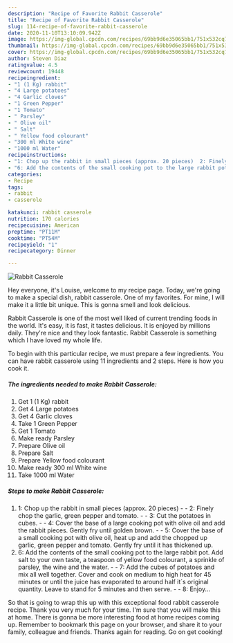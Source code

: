 ```yaml
---
description: "Recipe of Favorite Rabbit Casserole"
title: "Recipe of Favorite Rabbit Casserole"
slug: 114-recipe-of-favorite-rabbit-casserole
date: 2020-11-10T13:10:09.942Z
image: https://img-global.cpcdn.com/recipes/69bb9d6e35065bb1/751x532cq70/rabbit-casserole-recipe-main-photo.jpg
thumbnail: https://img-global.cpcdn.com/recipes/69bb9d6e35065bb1/751x532cq70/rabbit-casserole-recipe-main-photo.jpg
cover: https://img-global.cpcdn.com/recipes/69bb9d6e35065bb1/751x532cq70/rabbit-casserole-recipe-main-photo.jpg
author: Steven Diaz
ratingvalue: 4.5
reviewcount: 19448
recipeingredient:
- "1 (1 Kg) rabbit"
- "4 Large potatoes"
- "4 Garlic cloves"
- "1 Green Pepper"
- "1 Tomato"
- " Parsley"
- " Olive oil"
- " Salt"
- " Yellow food colourant"
- "300 ml White wine"
- "1000 ml Water"
recipeinstructions:
- "1: Chop up the rabbit in small pieces (approx. 20 pieces)  2: Finely chop the garlic, green pepper and tomato.  3: Cut the potatoes in cubes.  4: Cover the base of a large cooking pot with olive oil and add the rabbit pieces. Gently fry until golden brown.  5: Cover the base of a small cooking pot with olive oil, heat up and add the chopped up garlic, green pepper and tomato. Gently fry until it has thickened up."
- "6: Add the contents of the small cooking pot to the large rabbit pot. Add salt to your own taste, a teaspoon of yellow food colourant, a sprinkle of parsley, the wine and the water.  7: Add the cubes of potatoes and mix all well together. Cover and cook on medium to high heat for 45 minutes or until the juice has evaporated to around half it´s original quantity. Leave to stand for 5 minutes and then serve.  8: Enjoy…"
categories:
- Recipe
tags:
- rabbit
- casserole

katakunci: rabbit casserole 
nutrition: 170 calories
recipecuisine: American
preptime: "PT11M"
cooktime: "PT54M"
recipeyield: "1"
recipecategory: Dinner

---
```



![Rabbit Casserole](https://img-global.cpcdn.com/recipes/69bb9d6e35065bb1/751x532cq70/rabbit-casserole-recipe-main-photo.jpg)

Hey everyone, it's Louise, welcome to my recipe page. Today, we're going to make a special dish, rabbit casserole. One of my favorites. For mine, I will make it a little bit unique. This is gonna smell and look delicious.

Rabbit Casserole is one of the most well liked of current trending foods in the world. It's easy, it is fast, it tastes delicious. It is enjoyed by millions daily. They're nice and they look fantastic. Rabbit Casserole is something which I have loved my whole life.




To begin with this particular recipe, we must prepare a few ingredients. You can have rabbit casserole using 11 ingredients and 2 steps. Here is how you cook it.

<!--inarticleads1-->

##### The ingredients needed to make Rabbit Casserole:

1. Get 1 (1 Kg) rabbit
1. Get 4 Large potatoes
1. Get 4 Garlic cloves
1. Take 1 Green Pepper
1. Get 1 Tomato
1. Make ready  Parsley
1. Prepare  Olive oil
1. Prepare  Salt
1. Prepare  Yellow food colourant
1. Make ready 300 ml White wine
1. Take 1000 ml Water




<!--inarticleads2-->

##### Steps to make Rabbit Casserole:

1. 1: Chop up the rabbit in small pieces (approx. 20 pieces) -  - 2: Finely chop the garlic, green pepper and tomato. -  - 3: Cut the potatoes in cubes. -  - 4: Cover the base of a large cooking pot with olive oil and add the rabbit pieces. Gently fry until golden brown. -  - 5: Cover the base of a small cooking pot with olive oil, heat up and add the chopped up garlic, green pepper and tomato. Gently fry until it has thickened up.
1. 6: Add the contents of the small cooking pot to the large rabbit pot. Add salt to your own taste, a teaspoon of yellow food colourant, a sprinkle of parsley, the wine and the water. -  - 7: Add the cubes of potatoes and mix all well together. Cover and cook on medium to high heat for 45 minutes or until the juice has evaporated to around half it´s original quantity. Leave to stand for 5 minutes and then serve. -  - 8: Enjoy…




So that is going to wrap this up with this exceptional food rabbit casserole recipe. Thank you very much for your time. I'm sure that you will make this at home. There is gonna be more interesting food at home recipes coming up. Remember to bookmark this page on your browser, and share it to your family, colleague and friends. Thanks again for reading. Go on get cooking!
